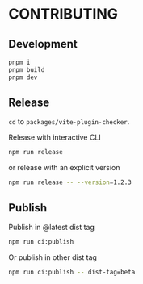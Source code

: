 # CONTRIBUTING

## Development

```bash
pnpm i
pnpm build
pnpm dev
```

## Release

`cd` to `packages/vite-plugin-checker`.

Release with interactive CLI

```bash
npm run release
```

or release with an explicit version

```bash
npm run release -- --version=1.2.3
```

## Publish

Publish in @latest dist tag

```bash
npm run ci:publish
```

Or publish in other dist tag

```bash
npm run ci:publish -- dist-tag=beta
```
